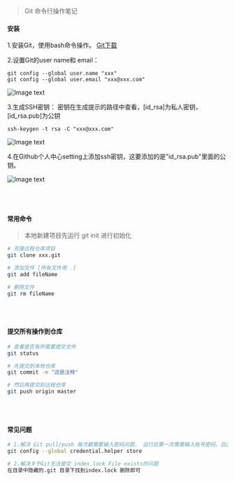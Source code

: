 > Git 命令行操作笔记

#### 安装
1.安装Git，使用bash命令操作。 [Git下载](https://github-production-release-asset-2e65be.s3.amazonaws.com/23216272/caadf4ec-1641-11e8-8f85-577fa933ab56?X-Amz-Algorithm=AWS4-HMAC-SHA256&X-Amz-Credential=AKIAIWNJYAX4CSVEH53A%2F20180412%2Fus-east-1%2Fs3%2Faws4_request&X-Amz-Date=20180412T095723Z&X-Amz-Expires=300&X-Amz-Signature=296384b7630e2aa9010c13dbfb584fb7941230e50359d2a8138ee2a71d2e03c2&X-Amz-SignedHeaders=host&actor_id=25151659&response-content-disposition=attachment%3B%20filename%3DGit-2.16.2-64-bit.exe&response-content-type=application%2Foctet-stream)

2.设置Git的user name和 email：
```
git config --global user.name "xxx"
git config --global user.email "xxx@xxx.com"
```
![Image text](https://raw.githubusercontent.com/Ikarows/git-use.md/master/img/1.png)

3.生成SSH密钥：
密钥在生成提示的路径中查看，[id_rsa]为私人密钥，[id_rsa.pub]为公钥
```
ssh-keygen -t rsa -C "xxx@xxx.com"
```
![Image text](https://raw.githubusercontent.com/Ikarows/git-use.md/master/img/2.png)

4.在Github个人中心setting上添加ssh密钥，这要添加的是"id_rsa.pub"里面的公钥。

![Image text](https://raw.githubusercontent.com/Ikarows/git-use.md/master/img/3.png)
<br/></br>
<br/></br>

#### 常用命令
>本地新建项目先运行 git init 进行初始化

```bash
# 克隆远程仓库项目
git clone xxx.git

# 添加文件 [所有文件用 .]
git add fileName

# 删除文件
git rm fileName
```
<br/></br>

#### 提交所有操作到仓库
```bash
# 查看是否有所需要提交文件
git status

# 先提交到本地仓库
git commit -m "这是注释"

# 然后再提交到远程仓库
git push origin master
```
<br/></br>

#### 常见问题
```bash
# 1.解决 Git pull/push 每次都需要输入密码问题， 运行后第一次需要输入账号密码，后面就不需要了.
git config --global credential.helper store

# 2.解决关于Git无法提交 index.lock File exists的问题
在目录中隐藏的.git 目录下找到index.lock 删除即可

```
